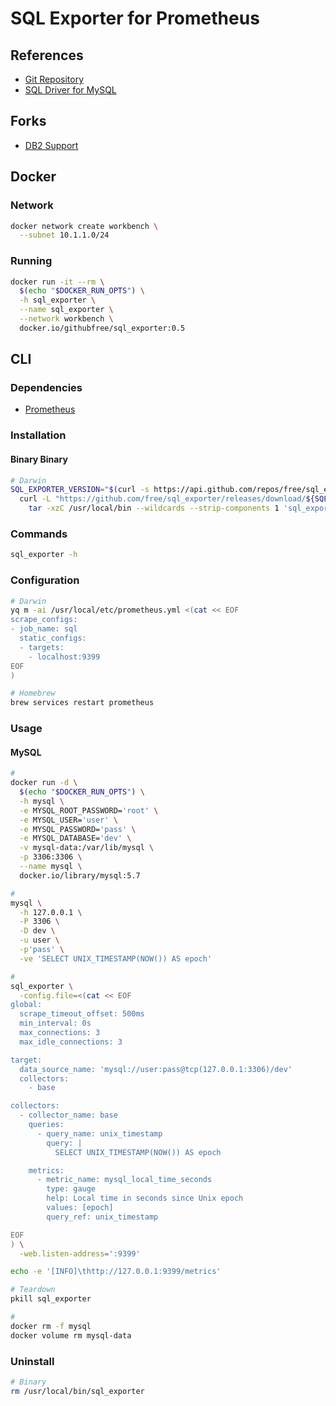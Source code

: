 # SQL Exporter for Prometheus

## References

- [Git Repository](https://github.com/free/sql_exporter)
- [SQL Driver for MySQL](https://github.com/go-sql-driver/mysql)

## Forks

- [DB2 Support](https://github.com/nubenum/sql_exporter/releases)

## Docker

### Network

```sh
docker network create workbench \
  --subnet 10.1.1.0/24
```

### Running

```sh
docker run -it --rm \
  $(echo "$DOCKER_RUN_OPTS") \
  -h sql_exporter \
  --name sql_exporter \
  --network workbench \
  docker.io/githubfree/sql_exporter:0.5
```

## CLI

### Dependencies

- [Prometheus](/prometheus.md)

### Installation

#### Binary Binary

```sh
# Darwin
SQL_EXPORTER_VERSION="$(curl -s https://api.github.com/repos/free/sql_exporter/releases/latest | grep tag_name | cut -d '"' -f 4)"; \
  curl -L "https://github.com/free/sql_exporter/releases/download/${SQL_EXPORTER_VERSION}/sql_exporter-${SQL_EXPORTER_VERSION}.darwin-amd64.tar.gz" | \
    tar -xzC /usr/local/bin --wildcards --strip-components 1 'sql_exporter*/sql_exporter'
```

### Commands

```sh
sql_exporter -h
```

### Configuration

```sh
# Darwin
yq m -ai /usr/local/etc/prometheus.yml <(cat << EOF
scrape_configs:
- job_name: sql
  static_configs:
  - targets:
    - localhost:9399
EOF
)
```

```sh
# Homebrew
brew services restart prometheus
```

### Usage

#### MySQL

```sh
#
docker run -d \
  $(echo "$DOCKER_RUN_OPTS") \
  -h mysql \
  -e MYSQL_ROOT_PASSWORD='root' \
  -e MYSQL_USER='user' \
  -e MYSQL_PASSWORD='pass' \
  -e MYSQL_DATABASE='dev' \
  -v mysql-data:/var/lib/mysql \
  -p 3306:3306 \
  --name mysql \
  docker.io/library/mysql:5.7

#
mysql \
  -h 127.0.0.1 \
  -P 3306 \
  -D dev \
  -u user \
  -p'pass' \
  -ve 'SELECT UNIX_TIMESTAMP(NOW()) AS epoch'

#
sql_exporter \
  -config.file=<(cat << EOF
global:
  scrape_timeout_offset: 500ms
  min_interval: 0s
  max_connections: 3
  max_idle_connections: 3

target:
  data_source_name: 'mysql://user:pass@tcp(127.0.0.1:3306)/dev'
  collectors:
    - base

collectors:
  - collector_name: base
    queries:
      - query_name: unix_timestamp
        query: |
          SELECT UNIX_TIMESTAMP(NOW()) AS epoch

    metrics:
      - metric_name: mysql_local_time_seconds
        type: gauge
        help: Local time in seconds since Unix epoch
        values: [epoch]
        query_ref: unix_timestamp

EOF
) \
  -web.listen-address=':9399'

echo -e '[INFO]\thttp://127.0.0.1:9399/metrics'

# Teardown
pkill sql_exporter

#
docker rm -f mysql
docker volume rm mysql-data
```

### Uninstall

```sh
# Binary
rm /usr/local/bin/sql_exporter
```
